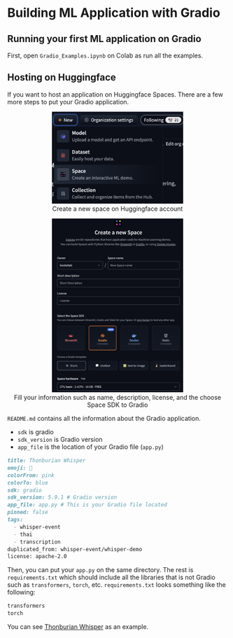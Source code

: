# Building ML Application with Gradio

## Running your first ML application on Gradio

First, open `Gradio_Examples.ipynb` on Colab as run all the examples.


## Hosting on Huggingface

If you want to host an application on Huggingface Spaces. There are a few more steps to put your Gradio application.

<p align="center">
  <img src="../assests/create-new-space.png" width="300"/><br>
  <caption>
    Create a new space on Huggingface account
  </caption>
</p>

<p align="center">
  <img src="../assests/fill-information.png" width="300"/><br>
  <caption>
    Fill your information such as name, description, license, and the choose Space SDK to Gradio
  </caption>
</p>

`README.md` contains all the information about the Gradio application. 

- `sdk` is gradio
- `sdk_version` is Gradio version
- `app_file` is the location of your Gradio file (`app.py`)

```md
title: Thonburian Whisper
emoji: 🚀
colorFrom: pink
colorTo: blue
sdk: gradio
sdk_version: 5.9.1 # Gradio version
app_file: app.py # This is your Gradio file located
pinned: false
tags:
  - whisper-event
  - thai
  - transcription
duplicated_from: whisper-event/whisper-demo
license: apache-2.0
```

Then, you can put your `app.py` on the same directory. The rest is `requirements.txt` which should include all the libraries that is not Gradio such as `transformers`, `torch`, etc. `requirements.txt` looks something like the following:

```md
transformers
torch
```

You can see [Thonburian Whisper](https://huggingface.co/spaces/biodatlab/whisper-thai-demo/tree/main) as an example.
